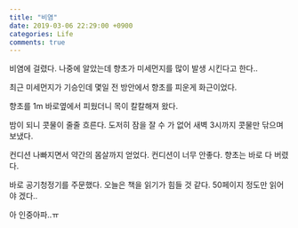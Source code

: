 ```yaml
---
title: "비염"
date: 2019-03-06 22:29:00 +0900
categories: Life
comments: true
---
```

 비염에 걸렸다. 나중에 알았는데 향초가 미세먼지를 많이 발생 시킨다고 한다..

최근 미세먼지가 기승인데 몇일 전 방안에서 향초를 피운게 화근이었다.

향초를 1m 바로옆에서 피웠더니 목이 칼칼해져 왔다. 

밤이 되니 콧물이 줄줄 흐른다. 도저히 잠을 잘 수 가 없어 새벽 3시까지 콧물만 닦으며 보냈다.

컨디션 나빠지면서 약간의 몸살까지 얻었다. 컨디션이 너무 안좋다. 향초는 바로 다 버렸다.

바로 공기청정기를 주문했다. 오늘은 책을 읽기가 힘들 것 같다. 50페이지 정도만 읽어야 겠다..

아 인중아파..ㅠ